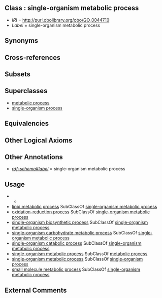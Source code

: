 
## Class : single-organism metabolic process

 * *IRI* = http://purl.obolibrary.org/obo/GO_0044710
 * *Label* = single-organism metabolic process

## Synonyms


## Cross-references


## Subsets


## Superclasses

 * [metabolic process](../../GO/52/GO_0008152.md)
 * [single-organism process](../../GO/99/GO_0044699.md)

## Equivalencies


## Other Logical Axioms


## Other Annotations

 * *[rdf-schema#label](../../el/rdf-schema#label.md)* = single-organism metabolic process

## Usage

 * -
 * [lipid metabolic process](../../GO/29/GO_0006629.md) SubClassOf [single-organism metabolic process](../../GO/10/GO_0044710.md)
 * [oxidation-reduction process](../../GO/14/GO_0055114.md) SubClassOf [single-organism metabolic process](../../GO/10/GO_0044710.md)
 * [single-organism biosynthetic process](../../GO/11/GO_0044711.md) SubClassOf [single-organism metabolic process](../../GO/10/GO_0044710.md)
 * [single-organism carbohydrate metabolic process](../../GO/23/GO_0044723.md) SubClassOf [single-organism metabolic process](../../GO/10/GO_0044710.md)
 * [single-organism catabolic process](../../GO/12/GO_0044712.md) SubClassOf [single-organism metabolic process](../../GO/10/GO_0044710.md)
 * [single-organism metabolic process](../../GO/10/GO_0044710.md) SubClassOf [metabolic process](../../GO/52/GO_0008152.md)
 * [single-organism metabolic process](../../GO/10/GO_0044710.md) SubClassOf [single-organism process](../../GO/99/GO_0044699.md)
 * [small molecule metabolic process](../../GO/81/GO_0044281.md) SubClassOf [single-organism metabolic process](../../GO/10/GO_0044710.md)

## External Comments

